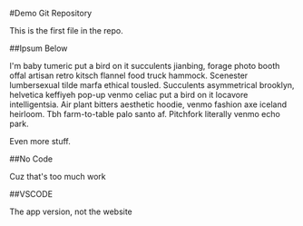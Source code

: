 #Demo Git Repository

This is the first file in the repo.

##Ipsum Below

I'm baby tumeric put a bird on it succulents jianbing, forage photo booth offal artisan retro kitsch flannel food truck hammock. Scenester lumbersexual tilde marfa ethical tousled. Succulents asymmetrical brooklyn, helvetica keffiyeh pop-up venmo celiac put a bird on it locavore intelligentsia. Air plant bitters aesthetic hoodie, venmo fashion axe iceland heirloom. Tbh farm-to-table palo santo af. Pitchfork literally venmo echo park.

Even more stuff.

##No Code

Cuz that's too much work

##VSCODE

The app version, not the website
